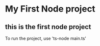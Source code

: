 # My First Node project
## this is the first node project

To run the project, use 'ts-node main.ts'